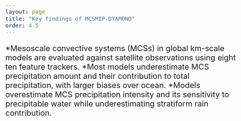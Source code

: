 ```yaml
---
layout: page
title: "Key findings of MCSMIP-DYAMOND"
order: 4.5
---
```


<style>
  /* Increase font size for this page only */
  body {
    font-size: 21px; /* Adjust this value as needed */
  }

  /* Optionally, target specific elements */
  h1 {
    font-size: 2.5em;
  }

  p {
    font-size: 1.2em;
  }
</style>


*Mesoscale convective systems (MCSs) in global km-scale models are evaluated against satellite observations using eight ten feature trackers.
*Most models underestimate MCS precipitation amount and their contribution to total precipitation, with larger biases over ocean.
*Models overestimate MCS precipitation intensity and its sensitivity to precipitable water while underestimating stratiform rain contribution.
